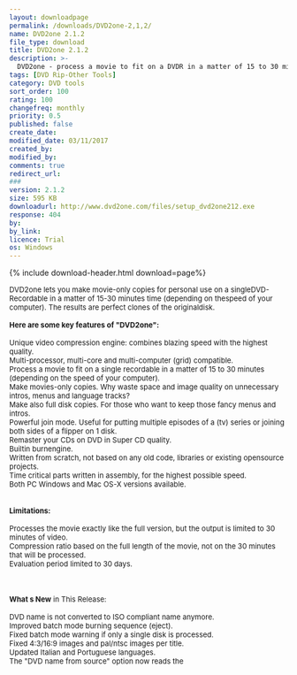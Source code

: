 ```yaml
---
layout: downloadpage
permalink: /downloads/DVD2one-2,1,2/
name: DVD2one 2.1.2
file_type: download
title: DVD2one 2.1.2
description: >-
  DVD2one - process a movie to fit on a DVDR in a matter of 15 to 30 minutes
tags: [DVD Rip-Other Tools]
category: DVD tools
sort_order: 100
rating: 100
changefreq: monthly
priority: 0.5
published: false
create_date: 
modified_date: 03/11/2017
created_by: 
modified_by: 
comments: true
redirect_url: 
### 
version: 2.1.2
size: 595 KB
downloadurl: http://www.dvd2one.com/files/setup_dvd2one212.exe
response: 404
by: 
by_link: 
licence: Trial 
os: Windows
---
```


{% include download-header.html download=page%}

<p style="fix-download-text !important">
<p><font size="2">DVD2one lets you make movie-only copies for personal use on a singleDVD-Recordable in a matter of 15-30 minutes time (depending on thespeed of your computer). The results are perfect clones of the originaldisk.<br />
<br />
<span><strong>Here are some key features of "DVD2one":</strong></span><br />
<br />
Unique video compression engine: combines blazing speed with the highest quality.<br />
Multi-processor, multi-core and multi-computer (grid) compatible.<br />
Process a movie to fit on a single recordable in a matter of 15 to 30 minutes (depending on the speed of your computer).<br />
Make movies-only copies. Why waste space and image quality on unnecessary intros, menus and language tracks?<br />
Make also full disk copies. For those who want to keep those fancy menus and intros.<br />
Powerful join mode. Useful for putting multiple episodes of a (tv) series or joining both sides of a flipper on 1 disk.<br />
Remaster your CDs on DVD in Super CD quality.<br />
Builtin burnengine.<br />
Written from scratch, not based on any old code, libraries or existing opensource projects.<br />
Time critical parts written in assembly, for the highest possible speed.<br />
Both PC Windows and Mac OS-X versions available.<br />
<br />
<br />
<span><strong>Limitations:</strong></span><br />
<br />
Processes the movie exactly like the full version, but the output is limited to 30 minutes of video. <br />
Compression ratio based on the full length of the movie, not on the 30 minutes that will be processed. <br />
Evaluation period limited to 30 days.<br />
<!-- google_ad_section_end --></font></p>
<div class="celltext_big"><br />
<br />
<font size="2"><strong>What s New</strong> in This Release:<br />
<br />
DVD name is not converted to ISO compliant name anymore. <br />
Improved batch mode burning sequence (eject). <br />
Fixed batch mode warning if only a single disk is processed. <br />
Fixed 4:3/16:9 images and pal/ntsc images per title. <br />
Updated Italian and Portuguese languages. <br />
The "DVD name from source" option now reads the</font></div></p>
